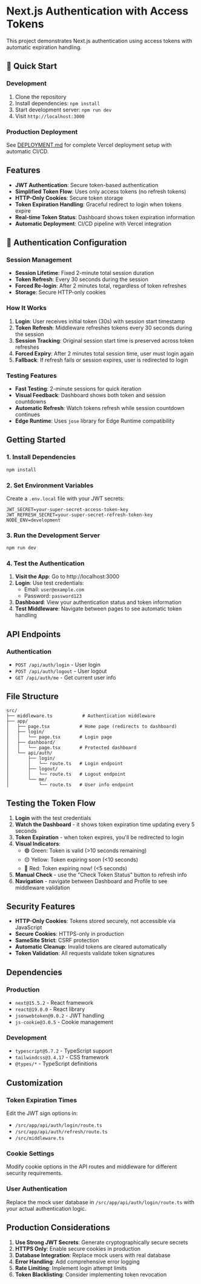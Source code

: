 # Next.js Authentication with Access Tokens

This project demonstrates Next.js authentication using access tokens with automatic expiration handling.

## 🚀 Quick Start

### Development
1. Clone the repository
2. Install dependencies: `npm install`
3. Start development server: `npm run dev`
4. Visit `http://localhost:3000`

### Production Deployment
See [DEPLOYMENT.md](./DEPLOYMENT.md) for complete Vercel deployment setup with automatic CI/CD.

## Features

- **JWT Authentication**: Secure token-based authentication
- **Simplified Token Flow**: Uses only access tokens (no refresh tokens)
- **HTTP-Only Cookies**: Secure token storage
- **Token Expiration Handling**: Graceful redirect to login when tokens expire
- **Real-time Token Status**: Dashboard shows token expiration information
- **Automatic Deployment**: CI/CD pipeline with Vercel integration

## 🔧 Authentication Configuration

### Session Management
- **Session Lifetime**: Fixed 2-minute total session duration
- **Token Refresh**: Every 30 seconds during the session
- **Forced Re-login**: After 2 minutes total, regardless of token refreshes
- **Storage**: Secure HTTP-only cookies

### How It Works
1. **Login**: User receives initial token (30s) with session start timestamp
2. **Token Refresh**: Middleware refreshes tokens every 30 seconds during the session
3. **Session Tracking**: Original session start time is preserved across token refreshes
4. **Forced Expiry**: After 2 minutes total session time, user must login again
5. **Fallback**: If refresh fails or session expires, user is redirected to login

### Testing Features
- **Fast Testing**: 2-minute sessions for quick iteration
- **Visual Feedback**: Dashboard shows both token and session countdowns
- **Automatic Refresh**: Watch tokens refresh while session countdown continues
- **Edge Runtime**: Uses `jose` library for Edge Runtime compatibility

## Getting Started

### 1. Install Dependencies
```bash
npm install
```

### 2. Set Environment Variables
Create a `.env.local` file with your JWT secrets:
```env
JWT_SECRET=your-super-secret-access-token-key
JWT_REFRESH_SECRET=your-super-secret-refresh-token-key
NODE_ENV=development
```

### 3. Run the Development Server
```bash
npm run dev
```

### 4. Test the Authentication

1. **Visit the App**: Go to http://localhost:3000
2. **Login**: Use test credentials:
   - Email: `user@example.com`
   - Password: `password123`
3. **Dashboard**: View your authentication status and token information
4. **Test Middleware**: Navigate between pages to see automatic token handling

## API Endpoints

### Authentication
- `POST /api/auth/login` - User login
- `POST /api/auth/logout` - User logout
- `GET /api/auth/me` - Get current user info

## File Structure

```
src/
├── middleware.ts           # Authentication middleware
├── app/
│   ├── page.tsx           # Home page (redirects to dashboard)
│   ├── login/
│   │   └── page.tsx       # Login page
│   ├── dashboard/
│   │   └── page.tsx       # Protected dashboard
│   └── api/auth/
│       ├── login/
│       │   └── route.ts   # Login endpoint
│       ├── logout/
│       │   └── route.ts   # Logout endpoint
│       └── me/
│           └── route.ts   # User info endpoint
```

## Testing the Token Flow

1. **Login** with the test credentials
2. **Watch the Dashboard** - it shows token expiration time updating every 5 seconds
3. **Token Expiration** - when token expires, you'll be redirected to login
4. **Visual Indicators**:
   - 🟢 Green: Token is valid (>10 seconds remaining)
   - 🟡 Yellow: Token expiring soon (<10 seconds)
   - 🔴 Red: Token expiring now! (<5 seconds)
5. **Manual Check** - use the "Check Token Status" button to refresh info
6. **Navigation** - navigate between Dashboard and Profile to see middleware validation

## Security Features

- **HTTP-Only Cookies**: Tokens stored securely, not accessible via JavaScript
- **Secure Cookies**: HTTPS-only in production
- **SameSite Strict**: CSRF protection
- **Automatic Cleanup**: Invalid tokens are cleared automatically
- **Token Validation**: All requests validate token signatures

## Dependencies

### Production
- `next@15.5.2` - React framework
- `react@19.0.0` - React library
- `jsonwebtoken@9.0.2` - JWT handling
- `js-cookie@3.0.5` - Cookie management

### Development
- `typescript@5.7.2` - TypeScript support
- `tailwindcss@3.4.17` - CSS framework
- `@types/*` - TypeScript definitions

## Customization

### Token Expiration Times
Edit the JWT sign options in:
- `/src/app/api/auth/login/route.ts`
- `/src/app/api/auth/refresh/route.ts`
- `/src/middleware.ts`

### Cookie Settings
Modify cookie options in the API routes and middleware for different security requirements.

### User Authentication
Replace the mock user database in `/src/app/api/auth/login/route.ts` with your actual authentication logic.

## Production Considerations

1. **Use Strong JWT Secrets**: Generate cryptographically secure secrets
2. **HTTPS Only**: Enable secure cookies in production
3. **Database Integration**: Replace mock users with real database
4. **Error Handling**: Add comprehensive error logging
5. **Rate Limiting**: Implement login attempt limits
6. **Token Blacklisting**: Consider implementing token revocation
